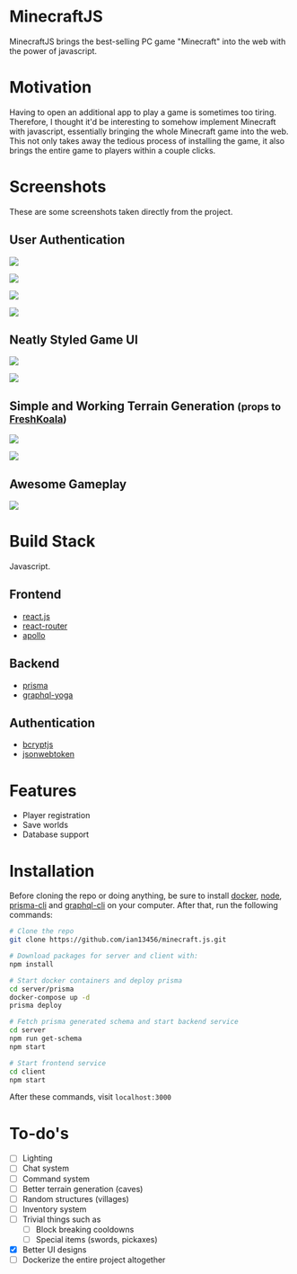 # MinecraftJS

MinecraftJS brings the best-selling PC game "Minecraft" into the web with the power of javascript.

# Motivation

Having to open an additional app to play a game is sometimes too tiring. Therefore, I thought it'd be interesting to somehow implement Minecraft with javascript, essentially bringing the whole Minecraft game into the web. This not only takes away the tedious process of installing the game, it also brings the entire game to players within a couple clicks.

# Screenshots

These are some screenshots taken directly from the project.

## User Authentication

![](https://i.imgur.com/1jwIc4x.jpg)

![](https://i.imgur.com/VKyEP2F.jpg)

![](https://i.imgur.com/GUyan19.jpg)

![](https://i.imgur.com/u52JZ3n.jpg)

## Neatly Styled Game UI

![](https://i.imgur.com/YoVA8P6.jpg)

![](https://i.imgur.com/du58Ifa.png)

## Simple and Working Terrain Generation <small>(props to [FreshKoala](https://github.com/mrprokoala))</small>

![](https://i.imgur.com/RbwUMwe.jpg)

![](https://i.imgur.com/sPJ6DE5.jpg)

## Awesome Gameplay

![](https://i.imgur.com/Xw5u4Lx.jpg)

# Build Stack

Javascript.

## Frontend

- [react.js](https://reactjs.org/)
- [react-router](https://github.com/ReactTraining/react-router)
- [apollo](https://www.apollographql.com/)

## Backend

- [prisma](https://www.prisma.io/docs/1.34/get-started/01-setting-up-prisma-new-database-TYPESCRIPT-t002/)
- [graphql-yoga](https://github.com/prisma/graphql-yoga)

## Authentication

- [bcryptjs](https://github.com/dcodeIO/bcrypt.js/)
- [jsonwebtoken](https://github.com/auth0/node-jsonwebtoken#readme)

# Features

- Player registration
- Save worlds
- Database support

# Installation

Before cloning the repo or doing anything, be sure to install [docker](https://www.docker.com/), [node](https://nodejs.org/en/), [prisma-cli](https://www.prisma.io/docs/prisma-cli-and-configuration/using-the-prisma-cli-alx4/) and [graphql-cli](https://github.com/graphql-cli/graphql-cli#install) on your computer. After that, run the following commands:

```bash
# Clone the repo
git clone https://github.com/ian13456/minecraft.js.git

# Download packages for server and client with:
npm install

# Start docker containers and deploy prisma
cd server/prisma
docker-compose up -d
prisma deploy

# Fetch prisma generated schema and start backend service
cd server
npm run get-schema
npm start

# Start frontend service
cd client
npm start
```

After these commands, visit `localhost:3000`

# To-do's

- [ ] Lighting
- [ ] Chat system
- [ ] Command system
- [ ] Better terrain generation (caves)
- [ ] Random structures (villages)
- [ ] Inventory system
- [ ] Trivial things such as
  - [ ] Block breaking cooldowns
  - [ ] Special items (swords, pickaxes)
- [x] Better UI designs
- [ ] Dockerize the entire project altogether
